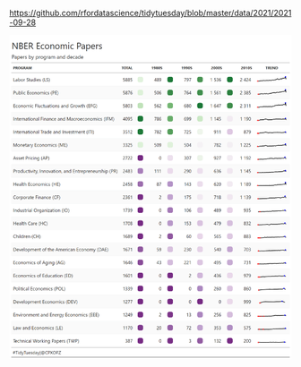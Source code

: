 https://github.com/rfordatascience/tidytuesday/blob/master/data/2021/2021-09-28

![](20210928-W40-NBER_Papers.png)